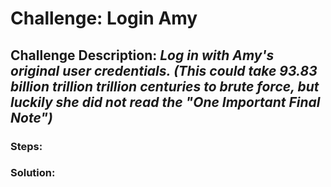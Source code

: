 # Challenge: Login Amy
## Challenge Description: *Log in with Amy's original user credentials. (This could take 93.83 billion trillion trillion centuries to brute force, but luckily she did not read the "One Important Final Note")*

### Steps: 


### Solution:
